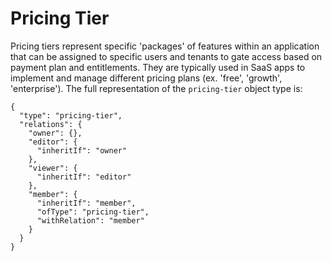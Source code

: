 # Pricing Tier

Pricing tiers represent specific 'packages' of features within an application that can be assigned to specific users and tenants to gate access based on payment plan and entitlements. They are typically used in SaaS apps to implement and manage different pricing plans (ex. 'free', 'growth', 'enterprise'). The full representation of the `pricing-tier` object type is:

```
{
  "type": "pricing-tier",
  "relations": {
    "owner": {},
    "editor": {
      "inheritIf": "owner"
    },
    "viewer": {
      "inheritIf": "editor"
    },
    "member": {
      "inheritIf": "member",
      "ofType": "pricing-tier",
      "withRelation": "member"
    }
  }
}
```

